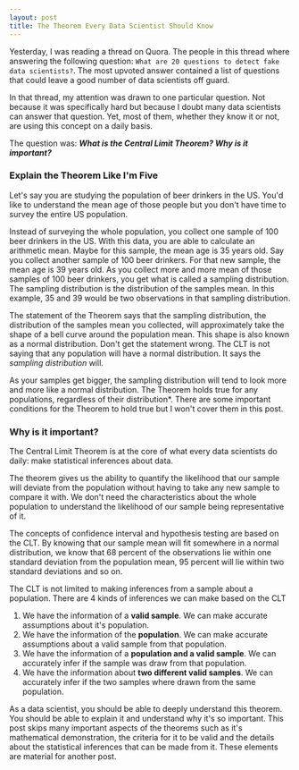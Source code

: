 ```yaml
---
layout: post
title: The Theorem Every Data Scientist Should Know
---
```


Yesterday, I was reading a thread on Quora. The people in this thread where answering the following question: `What are 20 questions to detect fake data scientists?`. The most upvoted answer contained a list of questions that could leave a good number of data scientists off guard.

In that thread, my attention was drawn to one particular question. Not because it was specifically hard but because I doubt many data scientists can answer that question. Yet, most of them, whether they know it or not, are using this concept on a daily basis.

The question was: ***What is the Central Limit Theorem? Why is it important?***

### Explain the Theorem Like I'm Five

Let's say you are studying the population of beer drinkers in the US. You'd like to understand the mean age of those people but you don't have time to survey the entire US population.

Instead of surveying the whole population, you collect one sample of 100 beer drinkers in the US. With this data, you are able to calculate an arithmetic mean. Maybe for this sample, the mean age is 35 years old. Say you collect another sample of 100 beer drinkers. For that new sample, the mean age is 39 years old. As you collect more and more mean of those samples of 100 beer drinkers, you get what is called a sampling distribution. The sampling distribution is the distribution of the samples mean. In this example, 35 and 39 would be two observations in that sampling distribution.

The statement of the Theorem says that the sampling distribution, the distribution of the samples mean you collected, will approximately take the shape of a bell curve around the population mean. This shape is also known as a normal distribution. Don't get the statement wrong. The CLT is not saying that any population will have a normal distribution. It says the _sampling distribution_ will.

As your samples get bigger, the sampling distribution will tend to look more and more like a normal distribution. The Theorem holds true for any populations, regardless of their distribution*. There are some important conditions for the Theorem to hold true but I won't cover them in this post.

### Why is it important?

The Central Limit Theorem is at the core of what every data scientists do daily: make statistical inferences about data.

The theorem gives us the ability to quantify the likelihood that our sample will deviate from the population without having to take any new sample to compare it with. We don't need the characteristics about the whole population to understand the likelihood of our sample being representative of it.

The concepts of confidence interval and hypothesis testing are based on the CLT. By knowing that our sample mean will fit somewhere in a normal distribution, we know that 68 percent of the observations lie within one standard deviation from the population mean, 95 percent will lie within two standard deviations and so on.

The CLT is not limited to making inferences from a sample about a population. There are 4 kinds of inferences we can make based on the CLT

1. We have the information of a **valid sample**. We can make accurate assumptions about it's population.
2. We have the information of the **population**. We can make accurate assumptions about a valid sample from that population.
3. We have the information of a **population and a valid sample**. We can accurately infer if the sample was draw from that population.
4. We have the information about **two different valid samples**. We can accurately infer if the two samples where drawn from the same population.

As a data scientist, you should be able to deeply understand this theorem. You should be able to explain it and understand why it's so important. This post skips many important aspects of the theorems such as it's mathematical demonstration, the criteria for it to be valid and the details about the statistical inferences that can be made from it. These elements are material for another post.
